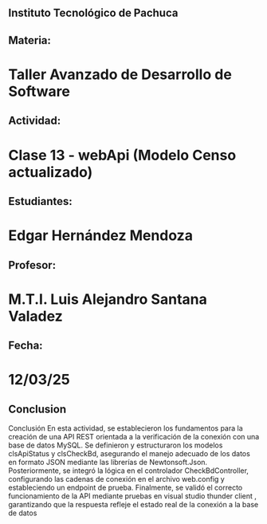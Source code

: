 ## Instituto Tecnológico de Pachuca

## Materia:
# Taller Avanzado de Desarrollo de Software

## Actividad:
# Clase 13 - webApi (Modelo Censo actualizado)


## Estudiantes:
# Edgar Hernández Mendoza

## Profesor:
 # M.T.I. Luis Alejandro Santana Valadez

## Fecha:
# 12/03/25

## Conclusion
Conclusión
En esta actividad, se establecieron los fundamentos para la creación de una API REST orientada a la verificación de la conexión con una base de datos MySQL. Se definieron y estructuraron los modelos clsApiStatus y clsCheckBd, asegurando el manejo adecuado de los datos en formato JSON mediante las librerías de Newtonsoft.Json. Posteriormente, se integró la lógica en el controlador CheckBdController, configurando las cadenas de conexión en el archivo web.config y estableciendo un endpoint de prueba. Finalmente, se validó el correcto funcionamiento de la API mediante pruebas en visual studio thunder client , garantizando que la respuesta refleje el estado real de la conexión a la base de datos
